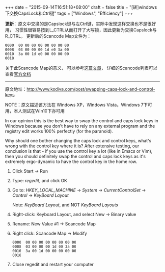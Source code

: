 +++
date = "2015-09-14T16:51:18+08:00"
draft = false
title = "[转]windows下交换CapsLock和Ctrl键"
tags = ["Windows", "Efficiency"]
+++

**更新**：原文中交换的是Capslock键与左Ctrl键，实际中发现这样交换也不是很好用，
习惯性很容易按到L_CTRL从而打开了大写锁，因此更新为交换Capslock与R_CTRL，
更新后的Scancode Map文件为：

	0000  00 00 00 00 00 00 00 00		
	0008  03 00 00 00 1d e0 3a 00
	0010  3a 00 1d e0 00 00 00 00
	0018

关于此Scancode Map的意义，
可以参考[这篇文章](http://www.cnblogs.com/Rainr/archive/2012/01/21/2328046.html)，
详细的Scancode列表可以查看[官方文档](http://download.microsoft.com/download/1/6/1/161ba512-40e2-4cc9-843a-923143f3456c/scancode.doc)

---

原文地址：http://www.kodiva.com/post/swapping-caps-lock-and-control-keys

NOTE：原文描述该方法在 Windows XP，Windows Vista，Windows 7下可用，本人测试在Win10下亦可用

In our opinion this is the best way to swap the control and caps lock keys in Windows because you don't have to rely on any external program and the registry edit works 100% perfectly (for the paranoid). 

Why should one bother changing the caps lock and control keys, what's wrong with the control key where it is? After extensive testing, our conclusion is that - if you use the control key a lot (like in Emacs or Vim), then you should definitely swap the control and caps lock keys as it's extremely ergo-dynamic to have the control key in the home row.

1.	Click Start -> Run

1.	Type: *regedit*, and click OK

1.	Go to: *HKEY_LOCAL_MACHINE* -> *System* -> *CurrentControlSet* -> *Control* -> *KeyBoard Layout*

	Note: *KeyBoard Layout*, and NOT *KeyBoard Layouts*

1.	Right-click: Keyboard Layout, and select New -> Binary value

1.	Rename: New Value #1 -> Scancode Map

1.	Right click: Scancode Map -> Modify

		0000  00 00 00 00 00 00 00 00		
		0008  03 00 00 00 1d 00 3a 00
		0010  3a 00 1d 00 00 00 00 00
		0018

1.	Close regedit and restart your computer